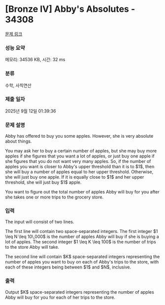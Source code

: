 # [Bronze IV] Abby's Absolutes - 34308 

[문제 링크](https://www.acmicpc.net/problem/34308) 

### 성능 요약

메모리: 34536 KB, 시간: 32 ms

### 분류

수학, 사칙연산

### 제출 일자

2025년 9월 12일 01:39:36

### 문제 설명

<p>Abby has offered to buy you some apples. However, she is very absolute about things.</p>

<p>You may ask her to buy a certain number of apples, but she may buy more apples if she figures that you want a lot of apples, or just buy one apple if she figures that you do not want very many apples. So, if the number of apples you want is closer to Abby's upper threshold than it is to $1$, then she will buy a number of apples equal to her upper threshold. Otherwise, she will just buy one apple. If it is equally close to $1$ and her upper threshold, she will just buy $1$ apple.</p>

<p>You want to figure out the total number of apples Abby will buy for you after she takes one or more trips to the grocery store.</p>

### 입력 

 <p>The input will consist of two lines.</p>

<p>The first line will contain two space-separated integers. The first integer $1 \leq N \leq 10\,000$ is the number of apples Abby will buy if she is buying a lot of apples. The second integer $1 \leq K \leq 100$ is the number of trips to the store Abby will take.</p>

<p>The second line will contain $K$ space-separated integers representing the number of apples you want to buy on each of Abby's trips to the store, with each of these integers being between $1$ and $N$, inclusive.</p>

### 출력 

 <p>Output $K$ space-separated integers representing the number of apples Abby will buy for you for each of her trips to the store.</p>

